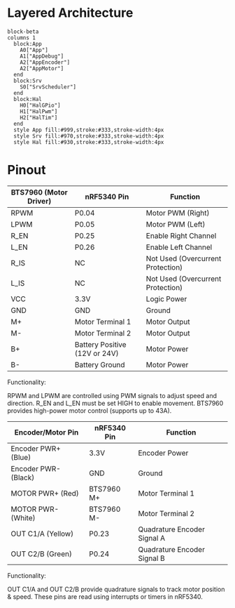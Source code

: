 # Layered Architecture

```mermaid
block-beta
columns 1
  block:App
    A0["App"]
    A1["AppDebug"]
    A2["AppEncoder"]
    A2["AppMotor"]
  end
  block:Srv
    S0["SrvScheduler"]
  end
  block:Hal
    H0["HalGPio"]
    H1["HalPwm"]
    H2["HalTim"]
  end
  style App fill:#999,stroke:#333,stroke-width:4px
  style Srv fill:#970,stroke:#333,stroke-width:4px
  style Hal fill:#930,stroke:#333,stroke-width:4px

```
# Pinout

| BTS7960 (Motor Driver)    | nRF5340 Pin                      | Function                           |
|----------------|----------------------------------|------------------------------------|
| RPWM	         | P0.04	                        | Motor PWM (Right)                  |
| LPWM           | P0.05                            | Motor PWM (Left)                   |
| R_EN           | P0.25                            | Enable Right Channel               |
| L_EN           | P0.26                            | Enable Left Channel                |
| R_IS           | NC                               | Not Used (Overcurrent Protection)  |
| L_IS           | NC                               | Not Used (Overcurrent Protection)  |
| VCC	         | 3.3V                             | Logic Power                        |
| GND	         | GND	                            | Ground                             |
| M+	         | Motor Terminal 1	                | Motor Output                       |
| M-	         | Motor Terminal 2	                | Motor Output                       |
| B+	         | Battery Positive (12V or 24V)	| Motor Power                        |
| B-	         | Battery Ground	                | Motor Power                        |

Functionality:

RPWM and LPWM are controlled using PWM signals to adjust speed and direction.
R_EN and L_EN must be set HIGH to enable movement.
BTS7960 provides high-power motor control (supports up to 43A).


| Encoder/Motor Pin	     | nRF5340 Pin	                    |Function                            |
|------------------------|----------------------------------|------------------------------------|
| Encoder PWR+ (Blue)	 | 3.3V	                            | Encoder Power                      |
| Encoder PWR- (Black)	 | GND	                            | Ground                             |
| MOTOR PWR+   (Red)	 | BTS7960 M+	                    | Motor Terminal 1                   |
| MOTOR PWR-   (White)   | BTS7960 M-	                    | Motor Terminal 2                   |
| OUT C1/A	   (Yellow)  | P0.23	                        | Quadrature Encoder Signal A        |
| OUT C2/B	   (Green)   | P0.24	                        | Quadrature Encoder Signal B        |

Functionality:

OUT C1/A and OUT C2/B provide quadrature signals to track motor position & speed.
These pins are read using interrupts or timers in nRF5340.

